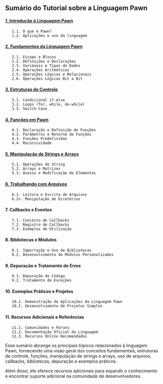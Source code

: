 ## Sumário do Tutorial sobre a Linguagem Pawn

#### [1. Introdução à Linguagem Pawn](https://github.com/Device-Black/Pawn-Tutorial/blob/DeviceBlack/Introdu%C3%A7%C3%A3o%20%C3%A0%20Linguagem%20Pawn.md)

```
   1.1. O que é Pawn?
   1.2. Aplicações e uso da linguagem
```

#### [2. Fundamentos da Linguagem Pawn](https://github.com/Device-Black/Pawn-Tutorial/blob/DeviceBlack/Fundamentos%20da%20Linguagem%20Pawn.md)

```
   2.1. Escopo e Blocos
   2.2. Definições e Declarações
   2.3. Variáveis e Tipos de Dados
   2.4. Operações Aritméticas
   2.5. Operações Lógicas e Relacionais
   2.6. Operações Lógicas Bit a Bit
```

#### [3. Estruturas de Controle](https://github.com/Device-Black/Pawn-Tutorial/blob/DeviceBlack/Estruturas%20de%20Controle.md)

```
   3.1. Condicional if-else
   3.2. Loops (for, while, do-while)
   3.3. Switch-Case
```

#### [4. Funções em Pawn](https://github.com/Device-Black/Pawn-Tutorial/blob/DeviceBlack/Fun%C3%A7%C3%B5es%20em%20Pawn.md)

```
   4.1. Declaração e Definição de Funções
   4.2. Parâmetros e Retorno de Funções
   4.3. Funções Predefinidas
   4.4. Recursividade
```

#### [5. Manipulação de Strings e Arrays](https://github.com/Device-Black/Pawn-Tutorial/blob/DeviceBlack/Manipula%C3%A7%C3%A3o%20de%20Strings%20e%20Arrays.md)

```
   5.1. Operações de String
   5.2. Arrays e Matrizes
   5.3. Acesso e Modificação de Elementos
```

#### [6. Trabalhando com Arquivos](https://github.com/Device-Black/Pawn-Tutorial/blob/DeviceBlack/Trabalhando%20com%20Arquivos.md)

```
   6.1. Leitura e Escrita de Arquivos
   6.2>. Manipulação de Diretórios
```

#### 7. Callbacks e Eventos

```
   7.1. Conceito de Callbacks
   7.2. Registro de Callbacks
   7.3. Exemplos de Utilização
```

#### 8. Bibliotecas e Módulos

```
   8.1. Importação e Uso de Bibliotecas
   8.2. Desenvolvimento de Módulos Personalizados
```

#### 9. Depuração e Tratamento de Erros

```
   9.1. Depuração de Código
   9.2. Tratamento de Exceções
```

#### 10. Exemplos Práticos e Projetos

```
   10.1. Demonstração de Aplicações da Linguagem Pawn
   10.2. Desenvolvimento de Projetos Simples
```

#### 11. Recursos Adicionais e Referências

```
   11.1. Comunidades e Fóruns
   11.2. Documentação Oficial da Linguagem
   11.3. Recursos Online Recomendados
```

Esse sumário abrange os principais tópicos relacionados à linguagem Pawn, fornecendo uma visão geral dos conceitos fundamentais, estruturas de controle, funções, manipulação de strings e arrays, uso de arquivos, callbacks, bibliotecas, depuração e exemplos práticos.

Além disso, ele oferece recursos adicionais para expandir o conhecimento e encontrar suporte adicional na comunidade de desenvolvedores.